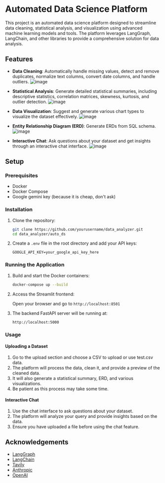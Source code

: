 # Automated Data Science Platform

This project is an automated data science platform designed to streamline data cleaning, statistical analysis, and visualization using advanced machine learning models and tools. The platform leverages LangGraph, LangChain, and other libraries to provide a comprehensive solution for data analysis.

## Features

- **Data Cleaning**: Automatically handle missing values, detect and remove duplicates, normalize text columns, convert date columns, and handle outliers.
![image](./doc/1.png)
- **Statistical Analysis**: Generate detailed statistical summaries, including descriptive statistics, correlation matrices, skewness, kurtosis, and outlier detection.
![image](./doc/3.png)

- **Data Visualization**: Suggest and generate various chart types to visualize the dataset effectively.
![image](./doc/4.png)
- **Entity Relationship Diagram (ERD)**: Generate ERDs from SQL schema.
![image](./doc/2.png)
- **Interactive Chat**: Ask questions about your dataset and get insights through an interactive chat interface.
![image](./doc/5.png)

## Setup

### Prerequisites

- Docker
- Docker Compose
- Google gemini key (because it is cheap, don't ask)

### Installation

1. Clone the repository:

    ```bash
    git clone https://github.com/yourusername/data_analyzer.git
    cd data_analyzer/auto_ds
    ```

2. Create a `.env` file in the root directory and add your API keys:

    ```plaintext
    GOOGLE_API_KEY=your_google_api_key_here
    ```

### Running the Application

1. Build and start the Docker containers:

    ```bash
    docker-compose up --build
    ```

2. Access the Streamlit frontend:

    Open your browser and go to `http://localhost:8501`

3. The backend FastAPI server will be running at:

    `http://localhost:5000`

### Usage

#### Uploading a Dataset

1. Go to the upload section and choose a CSV to upload or use test.csv data.
2. The platform will process the data, clean it, and provide a preview of the cleaned data.
3. It will also generate a statistical summary, ERD, and various visualizations.
4. Be patient as this process may take some time.

#### Interactive Chat

1. Use the chat interface to ask questions about your dataset.
2. The platform will analyze your query and provide insights based on the data.
3. Ensure you have uploaded a file before using the chat feature.

## Acknowledgements

- [LangGraph](https://github.com/langchain-ai/langgraph)
- [LangChain](https://github.com/langchain-ai/langchain)
- [Tavily](https://tavily.com/)
- [Anthropic](https://console.anthropic.com/)
- [OpenAI](https://platform.openai.com/)
